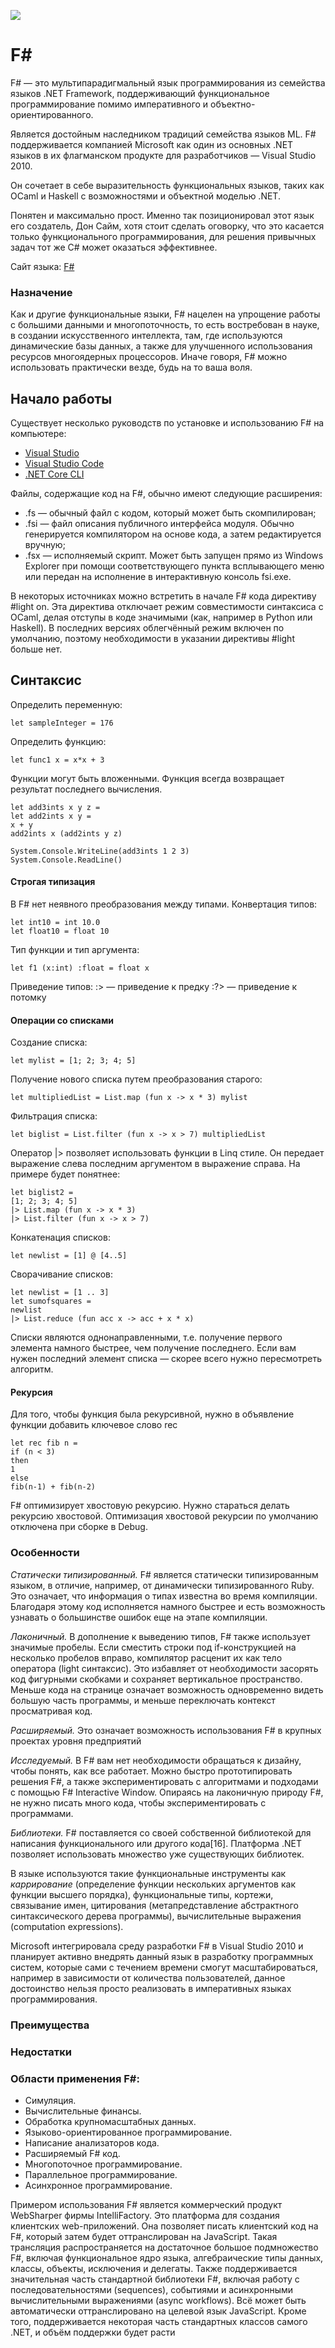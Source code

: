 ![](https://fsharp.org/img/logo/fsharp256.png)
# F#  
F# — это мультипарадигмальный язык программирования из семейства языков .NET Framework, поддерживающий функциональное программирование помимо императивного и объектно-ориентированного.


Является достойным наследником традиций семейства языков ML. F# поддерживается компанией Microsoft как один из основных .NET языков в их флагманском продукте для разработчиков — Visual Studio 2010.


Он сочетает в себе выразительность функциональных языков, таких как OCaml и Haskell с возможностями и объектной моделью .NET.

Понятен и максимально прост. Именно так позиционировал этот язык его создатель, Дон Сайм, хотя стоит сделать оговорку, что это касается только функционального программирования, для решения привычных задач тот же C# может оказаться эффективнее.

Сайт языка: [F#](https://fsharp.org)

### Назначение
Как и другие функциональные языки, F# нацелен на упрощение работы с большими данными и многопоточность, то есть востребован в науке, в создании искусственного интеллекта, там, где используются динамические базы данных, а также для улучшенного использования ресурсов многоядерных процессоров. Иначе говоря, F# можно использовать практически везде, будь на то ваша воля.

## Начало работы
Существует несколько руководств по установке и использованию F# на компьютере:
* [Visual Studio](https://docs.microsoft.com/ru-ru/dotnet/fsharp/get-started/get-started-visual-studio)
* [Visual Studio Code](https://docs.microsoft.com/ru-ru/dotnet/fsharp/get-started/get-started-vscode)
* [.NET Core CLI](https://docs.microsoft.com/ru-ru/dotnet/fsharp/get-started/get-started-command-line)

Файлы, содержащие код на F#, обычно имеют следующие расширения:

* .fs — обычный файл с кодом, который может быть скомпилирован;
* .fsi — файл описания публичного интерфейса модуля. Обычно генерируется компилятором на основе кода, а затем редактируется вручную;
* .fsx — исполняемый скрипт. Может быть запущен прямо из Windows Explorer при помощи соответствующего пункта всплывающего меню или передан на исполнение в интерактивную консоль fsi.exe.

В некоторых источниках можно встретить в начале F# кода директиву #light on. Эта директива отключает режим совместимости синтаксиса с OCaml, делая отступы в коде значимыми (как, например в Python или Haskell). В последних версиях облегчённый режим включен по умолчанию, поэтому необходимости в указании директивы #light больше нет.

## Синтаксис
Определить переменную:

    let sampleInteger = 176
Определить функцию:

    let func1 x = x*x + 3  
Функции могут быть вложенными.
Функция всегда возвращает результат последнего вычисления.

    let add3ints x y z = 
    let add2ints x y = 
    x + y
    add2ints x (add2ints y z)
    
    System.Console.WriteLine(add3ints 1 2 3)
    System.Console.ReadLine()

#### Строгая типизация
В F# нет неявного преобразования между типами.
Конвертация типов:

    let int10 = int 10.0
    let float10 = float 10
Тип функции и тип аргумента:

    let f1 (x:int) :float = float x
Приведение типов:
:> — приведение к предку
:?> — приведение к потомку

#### Операции со списками
Создание списка:

    let mylist = [1; 2; 3; 4; 5]
Получение нового списка путем преобразования старого:

    let multipliedList = List.map (fun x -> x * 3) mylist
Фильтрация списка:

    let biglist = List.filter (fun x -> x > 7) multipliedList
Оператор |> позволяет использовать функции в Linq стиле. Он передает выражение слева последним аргументом в выражение справа. На примере будет понятнее:

    let biglist2 = 
    [1; 2; 3; 4; 5]
    |> List.map (fun x -> x * 3)
    |> List.filter (fun x -> x > 7)
Конкатенация списков:

    let newlist = [1] @ [4..5]
Сворачивание списков:

    let newlist = [1 .. 3]
    let sumofsquares = 
    newlist
    |> List.reduce (fun acc x -> acc + x * x)
Списки являются однонаправленными, т.е. получение первого элемента намного быстрее, чем получение последнего. Если вам нужен последний элемент списка — скорее всего нужно пересмотреть алгоритм.

#### Рекурсия
Для того, чтобы функция была рекурсивной, нужно в объявление функции добавить ключевое слово rec

    let rec fib n = 
    if (n < 3)
    then
    1
    else
    fib(n-1) + fib(n-2)
F# оптимизирует хвостовую рекурсию. Нужно стараться делать рекурсию хвостовой.
Оптимизация хвостовой рекурсии по умолчанию отключена при сборке в Debug.



### Особенности
*Статически типизированный.* F# является статически типизированным языком, в отличие, например, от динамически типизированного Ruby. Это означает, что информация о типах известна во время компиляции. Благодаря этому код исполняется намного быстрее и есть возможность узнавать о большинстве ошибок еще на этапе компиляции.

*Лаконичный.* В дополнение к выведению типов, F# также использует значимые пробелы. Если сместить строки под if-конструкцией на несколько пробелов вправо, компилятор расценит их как тело оператора (light синтаксис). Это избавляет от необходимости засорять код фигурными скобками и сохраняет вертикальное пространство. Меньше кода на странице означает возможность одновременно видеть большую часть программы, и меньше переключать контекст просматривая код.

*Расширяемый.* Это означает возможность использования F# в крупных проектах уровня предприятий

*Исследуемый.* В F# вам нет необходимости обращаться к дизайну, чтобы понять, как все работает. Можно быстро прототипировать решения F#, а также экспериментировать с алгоритмами и подходами с помощью F# Interactive Window. Опираясь на лаконичную природу F#, не нужно писать много кода, чтобы экспериментировать с программами.

*Библиотеки.* F# поставляется со своей собственной библиотекой для написания функционального или другого кода[16]. Платформа .NET позволяет использовать множество уже существующих библиотек.

В языке используются такие функциональные инструменты как *каррирование* (определение функции нескольких аргументов как функции высшего порядка), функциональные типы, кортежи, связывание имен, цитирования (метапредставление абстрактного синтаксического дерева программы), вычислительные выражения (computation expressions).

Microsoft интегрировала среду разработки F# в Visual Studio 2010 и планирует активно внедрять данный язык в разработку программных систем, которые сами с течением времени смогут масштабироваться, например в зависимости от количества пользователей, данное достоинство нельзя просто реализовать в императивных языках программирования.

### Преимущества

### Недостатки

### Области применения F#:

* Симуляция.
* Вычислительные финансы.
* Обработка крупномасштабных данных.
* Языково-ориентированное программирование.
* Написание анализаторов кода.
* Расширяемый F# код.
* Многопоточное программирование.
* Параллельное программирование.
* Асинхронное программирование.

Примером использования F# является коммерческий продукт WebSharper фирмы IntelliFactory. Это платформа для создания клиентских web-приложений. Она позволяет писать клиентский код на F#, который затем будет оттранслирован на JavaScript. Такая трансляция распространяется на достаточное большое подмножество F#, включая функциональное ядро языка, алгебраические типы данных, классы, объекты, исключения и делегаты. Также поддерживается значительная часть стандартной библиотеки F#, включая работу с последовательностями (sequences), событиями и асинхронными вычислительными выражениями (async workflows). Всё может быть автоматически оттранслировано на целевой язык JavaScript. Кроме того, поддерживается некоторая часть стандартных классов самого .NET, и объём поддержки будет расти 
